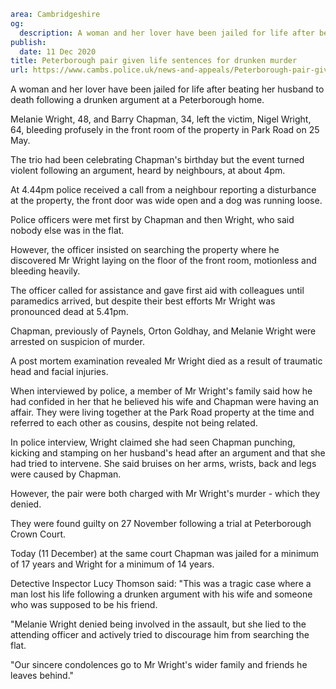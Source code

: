 ```yaml
area: Cambridgeshire
og:
  description: A woman and her lover have been jailed for life after beating her husband to death following a drunken argument at a Peterborough home.
publish:
  date: 11 Dec 2020
title: Peterborough pair given life sentences for drunken murder
url: https://www.cambs.police.uk/news-and-appeals/Peterborough-pair-given-life-sentences-for-drunken-murder
```

A woman and her lover have been jailed for life after beating her husband to death following a drunken argument at a Peterborough home.

Melanie Wright, 48, and Barry Chapman, 34, left the victim, Nigel Wright, 64, bleeding profusely in the front room of the property in Park Road on 25 May.

The trio had been celebrating Chapman's birthday but the event turned violent following an argument, heard by neighbours, at about 4pm.

At 4.44pm police received a call from a neighbour reporting a disturbance at the property, the front door was wide open and a dog was running loose.

Police officers were met first by Chapman and then Wright, who said nobody else was in the flat.

However, the officer insisted on searching the property where he discovered Mr Wright laying on the floor of the front room, motionless and bleeding heavily.

The officer called for assistance and gave first aid with colleagues until paramedics arrived, but despite their best efforts Mr Wright was pronounced dead at 5.41pm.

Chapman, previously of Paynels, Orton Goldhay, and Melanie Wright were arrested on suspicion of murder.

A post mortem examination revealed Mr Wright died as a result of traumatic head and facial injuries.

When interviewed by police, a member of Mr Wright's family said how he had confided in her that he believed his wife and Chapman were having an affair. They were living together at the Park Road property at the time and referred to each other as cousins, despite not being related.

In police interview, Wright claimed she had seen Chapman punching, kicking and stamping on her husband's head after an argument and that she had tried to intervene. She said bruises on her arms, wrists, back and legs were caused by Chapman.

However, the pair were both charged with Mr Wright's murder - which they denied.

They were found guilty on 27 November following a trial at Peterborough Crown Court.

Today (11 December) at the same court Chapman was jailed for a minimum of 17 years and Wright for a minimum of 14 years.

Detective Inspector Lucy Thomson said: "This was a tragic case where a man lost his life following a drunken argument with his wife and someone who was supposed to be his friend.

"Melanie Wright denied being involved in the assault, but she lied to the attending officer and actively tried to discourage him from searching the flat.

"Our sincere condolences go to Mr Wright's wider family and friends he leaves behind."
